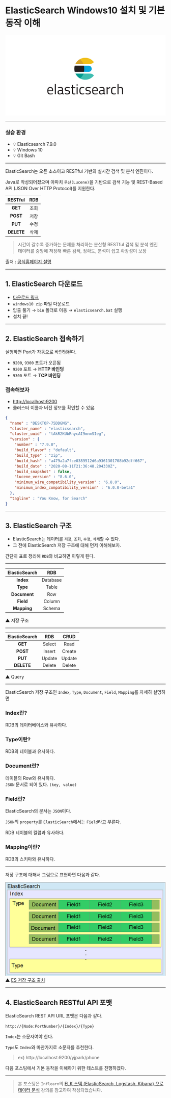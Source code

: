 # ElasticSearch Windows10 설치 및 기본 동작 이해

![img](../.vuepress/public/images/img-es/1.elasticsearchLogo.png)  

---

### 실습 환경

- 💡 Elasticsearch 7.9.0
- 💡 Windows 10
- 💡 Git Bash

---

ElasticSearch는 오픈 소스이고 RESTful 기반의 실시간 검색 및 분석 엔진이다.

Java로 작성되어졌으며 아파치 `루신(Lucene)`을 기반으로 검색 기능 및 REST-Based API (JSON Over HTTP Protocol)를 지원한다.

|RESTful|RDB|
|:---:|:---:|
|**GET**|조회|
|**POST**|저장|
|**PUT**|수정|
|**DELETE**|삭제|


> 시간이 갈수록 증가하는 문제를 처리하는 분산형 RESTful 검색 및 분석 엔진  
> 데이터를 중앙에 저장해 빠른 검색, 정확도, 분석이 쉽고 확장성이 보장

출처 : [공식홈페이지 설명](https://www.elastic.co/kr/products/elasticsearch)

---

## 1. ElasticSearch 다운로드

- [다운로드 링크](https://www.elastic.co/kr/downloads/elasticsearch)  
- `windows10 zip` 파일 다운로드  
- 압출 풀기 → `bin` 폴더로 이동 → `elasticsearch.bat` 실행  
- 설치 끝!  

---

## 2. ElasticSearch 접속하기

실행하면 Port가 자동으로 바인딩된다.

- `9200`, `9300` 포트가 오픈됨
- `9200` 포트 → **HTTP 바인딩**
- `9300` 포트 → **TCP 바인딩**

### 접속해보자

- [http://localhost:9200](http://localhost:9200/)
- 클러스터 이름과 버전 정보를 확인할 수 있음.

```json
{
  "name" : "DESKTOP-75DDGMG",
  "cluster_name" : "elasticsearch",
  "cluster_uuid" : "lAkR2KUbRnycAI9mnmSIeg",
  "version" : {
    "number" : "7.9.0",
    "build_flavor" : "default",
    "build_type" : "zip",
    "build_hash" : "a479a2a7fce0389512d6a9361301708b92dff667",
    "build_date" : "2020-08-11T21:36:48.204330Z",
    "build_snapshot" : false,
    "lucene_version" : "8.6.0",
    "minimum_wire_compatibility_version" : "6.8.0",
    "minimum_index_compatibility_version" : "6.0.0-beta1"
  },
  "tagline" : "You Know, for Search"
}
```

---

## 3. ElasticSearch 구조

- ElasticSearch는 데이터를 `저장`, `조회`, `수정`, `삭제`할 수 있다.
- 그 전에 ElasticSearch 저장 구조에 대해 먼저 이해해보자.

간단히 표로 정리해 `RDB`와 비교하면 이렇게 된다.

---

|ElasticSearch|RDB|
|:---:|:---:|
|**Index**|Database|
|**Type**|Table|
|**Document**|Row|
|**Field**|Column|
|**Mapping**|Schema|

▲ 저장 구조

---

|ElasticSearch|RDB|CRUD|
|:---:|:---:|:---:|
|**GET**|Select|Read|
|**POST**|Insert|Create|
|**PUT**|Update|Update|
|**DELETE**|Delete|Delete|

▲ Query

---

ElasticSearch 저장 구조인 `Index`, `Type`, `Document`, `Field`, `Mapping`를 자세히 설명하면

### Index란?

RDB의 데이터베이스와 유사하다.

### Type이란?

RDB의 테이블과 유사하다.

### Document란?

테이블의 Row와 유사하다.  
`JSON` 문서로 되어 있다. `(key, value)`

### Field란?

ElasticSearch의 문서는 `JSON`이다. 

`JSON`의 `property`를 `ElasticSearch`에서는 `Field`라고 부른다.

RDB 테이블의 컬럼과 유사하다.

### Mapping이란?

RDB의 스키마와 유사하다.  

---

저장 구조에 대해서 그림으로 표현하면 다음과 같다.

![img](../.vuepress/public/images/img-es/3.elasticsearchstore.png)  
▲ [ES 저장 구조 출처](http://dev.classmethod.jp/cloud/aws/use-elasticsearch-4-data-structure/)

---

## 4. ElasticSearch RESTful API 포맷

ElasticSearch REST API URL 포멧은 다음과 같다.

`http://{Node:PortNumber}/{Index}/{Type}`

`Index`는 소문자여야 한다.

`Type`도 `Index`와 마찬가지로 소문자를 추천한다.

> ex) http://localhost:9200/yjpark/phone  

다음 포스팅에서 기본 동작을 이해하기 위한 테스트를 진행하겠다.

---

> 본 포스팅은 `Inflearn`의 [ELK 스택 (ElasticSearch, Logstash, Kibana) 으로 데이터 분석](https://www.inflearn.com/course/elk-%EC%8A%A4%ED%83%9D-%EB%8D%B0%EC%9D%B4%ED%84%B0-%EB%B6%84%EC%84%9D) 강의를 참고하여 작성되었습니다.